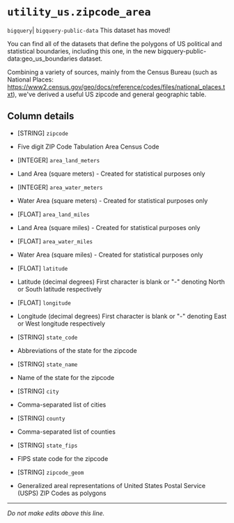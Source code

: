 # `utility_us.zipcode_area`
`bigquery`| `bigquery-public-data`
This dataset has moved!

You can find all of the datasets that define the polygons of US political and statistical boundaries, including this one, in the new bigquery-public-data:geo_us_boundaries dataset.

Combining a variety of sources, mainly from the Census Bureau (such as National Places: https://www2.census.gov/geo/docs/reference/codes/files/national_places.txt), we've derived a useful US zipcode and general geographic table.

## Column details
* [STRING]    `zipcode`
 - Five digit ZIP Code Tabulation Area Census Code
* [INTEGER]   `area_land_meters`
 - Land Area (square meters) - Created for statistical purposes only
* [INTEGER]   `area_water_meters`
 - Water Area (square meters) - Created for statistical purposes only
* [FLOAT]     `area_land_miles`
 - Land Area (square miles) - Created for statistical purposes only
* [FLOAT]     `area_water_miles`
 - Water Area (square miles) - Created for statistical purposes only
* [FLOAT]     `latitude`
 - Latitude (decimal degrees) First character is blank or "-" denoting North or South latitude respectively
* [FLOAT]     `longitude`
 - Longitude (decimal degrees) First character is blank or "-" denoting East or West longitude respectively
* [STRING]    `state_code`
 - Abbreviations of the state for the zipcode
* [STRING]    `state_name`
 - Name of the state for the zipcode
* [STRING]    `city`
 - Comma-separated list of cities
* [STRING]    `county`
 - Comma-separated list of counties
* [STRING]    `state_fips`
 - FIPS state code for the zipcode
* [STRING]    `zipcode_geom`
 - Generalized areal representations of United States Postal Service (USPS) ZIP Codes as polygons

-------------------------------------------------------------------------------
*Do not make edits above this line.*

